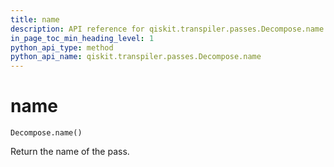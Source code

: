 ```yaml
---
title: name
description: API reference for qiskit.transpiler.passes.Decompose.name
in_page_toc_min_heading_level: 1
python_api_type: method
python_api_name: qiskit.transpiler.passes.Decompose.name
---
```


# name

<span id="qiskit.transpiler.passes.Decompose.name" />

`Decompose.name()`

Return the name of the pass.

